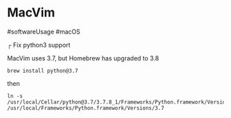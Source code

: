 # MacVim

#softwareUsage #macOS

┌ Fix python3 support

MacVim uses 3.7, but Homebrew has upgraded to 3.8

```
brew install python@3.7
```

then

```
ln -s /usr/local/Cellar/python@3.7/3.7.8_1/Frameworks/Python.framework/Versions/3.7 /usr/local/Frameworks/Python.framework/Versions/3.7
```
